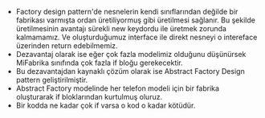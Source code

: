 - Factory design pattern'de nesnelerin kendi sınıflarından değilde bir fabrikası varmışta ordan üretiliyormuş gibi üretilmesi sağlanır. Bu şekilde üretilmesinin avantajı sürekli new keydordu ile üretmek zorunda kalmamamız. 
Ve oluşturduğumuz interface ile direkt nesneyi o intereface üzerinden return edebilmemiz.
- Dezavantaj olarak ise eğer çok fazla modelimiz olduğunu düşünürsek MiFabrika sınıfında çok fazla if bloğu gerekecektir.
- Bu dezavantajdan kaynaklı çözüm olarak ise Abstract Factory Design pattern geliştirilmiştir.
- Abstract Factory modelinde her telefon modeli için bir fabrika oluşturarak if bloklarından kurtulmuş oluruz.
- Bir kodda ne kadar çok if varsa o kod o kadar kötüdür.
